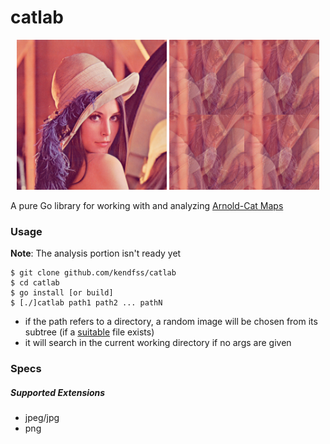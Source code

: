 # catlab

<center>
    <abbr title="Original"><img width="240" height="240" src="./demos/lenna.png"></abbr>
    <abbr title="Iteration 191"><img width="240" height="240" src="./demos/lenna-iteration_191.png"></abbr>
</center>

A pure Go library for working with and analyzing [Arnold-Cat Maps](https://en.wikipedia.org/wiki/Arnold%27s_cat_map)  

### Usage
**Note**: The analysis portion isn't ready yet  
```
$ git clone github.com/kendfss/catlab
$ cd catlab
$ go install [or build]
$ [./]catlab path1 path2 ... pathN
```
- if the path refers to a directory, a random image will be chosen from its subtree (if a [suitable](#supported-extensions) file exists)  
- it will search in the current working directory if no args are given  


### Specs
##### Supported Extensions
- jpeg/jpg  
- png  


